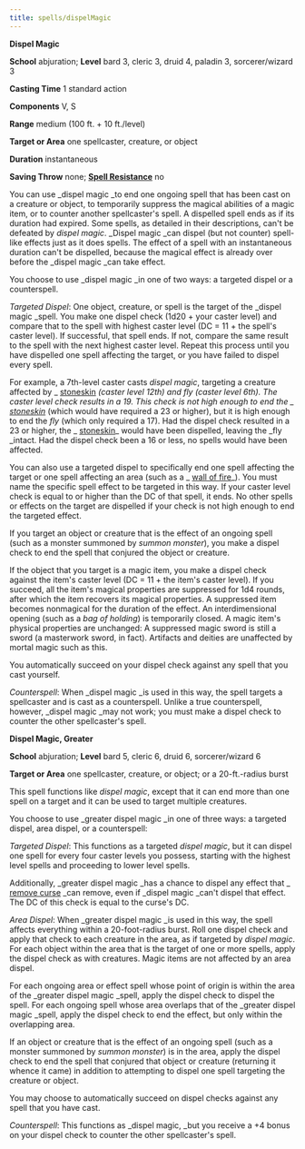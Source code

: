 ```yaml
---
title: spells/dispelMagic
---
```

 **Dispel Magic**

**School** abjuration; **Level** bard 3, cleric 3, druid 4, paladin 3, sorcerer/wizard 3

**Casting Time** 1 standard action

**Components** V, S

**Range** medium (100 ft. + 10 ft./level)

**Target or Area** one spellcaster, creature, or object

**Duration** instantaneous

**Saving Throw** none; **[Spell Resistance](../glossary.md#_spell-resistance)** no

You can use _dispel magic _to end one ongoing spell that has been cast on a creature or object, to temporarily suppress the magical abilities of a magic item, or to counter another spellcaster's spell. A dispelled spell ends as if its duration had expired. Some spells, as detailed in their descriptions, can't be defeated by _dispel magic_. _Dispel magic _can dispel (but not counter) spell-like effects just as it does spells. The effect of a spell with an instantaneous duration can't be dispelled, because the magical effect is already over before the _dispel magic _can take effect.

You choose to use _dispel magic _in one of two ways: a targeted dispel or a counterspell.

_Targeted Dispel_: One object, creature, or spell is the target of the _dispel magic _spell. You make one dispel check (1d20 + your caster level) and compare that to the spell with highest caster level (DC = 11 + the spell's caster level). If successful, that spell ends. If not, compare the same result to the spell with the next highest caster level. Repeat this process until you have dispelled one spell affecting the target, or you have failed to dispel every spell.

For example, a 7th-level caster casts _dispel magic_, targeting a creature affected by _ [stoneskin](stoneskin.md#_stoneskin) _(caster level 12th) and _fly_ (caster level 6th). The caster level check results in a 19. This check is not high enough to end the _ [stoneskin](stoneskin.md#_stoneskin)_ (which would have required a 23 or higher), but it is high enough to end the _fly_ (which only required a 17). Had the dispel check resulted in a 23 or higher, the _ [stoneskin](stoneskin.md#_stoneskin)_ would have been dispelled, leaving the _fly _intact. Had the dispel check been a 16 or less, no spells would have been affected.

You can also use a targeted dispel to specifically end one spell affecting the target or one spell affecting an area (such as a _ [wall of fire](wallOfFire.md#_wall-of-fire)_). You must name the specific spell effect to be targeted in this way. If your caster level check is equal to or higher than the DC of that spell, it ends. No other spells or effects on the target are dispelled if your check is not high enough to end the targeted effect.

If you target an object or creature that is the effect of an ongoing spell (such as a monster summoned by _summon monster_), you make a dispel check to end the spell that conjured the object or creature.

If the object that you target is a magic item, you make a dispel check against the item's caster level (DC = 11 + the item's caster level). If you succeed, all the item's magical properties are suppressed for 1d4 rounds, after which the item recovers its magical properties. A suppressed item becomes nonmagical for the duration of the effect. An interdimensional opening (such as a _bag of holding_) is temporarily closed. A magic item's physical properties are unchanged: A suppressed magic sword is still a sword (a masterwork sword, in fact). Artifacts and deities are unaffected by mortal magic such as this.

You automatically succeed on your dispel check against any spell that you cast yourself.

_Counterspell_: When _dispel magic _is used in this way, the spell targets a spellcaster and is cast as a counterspell. Unlike a true counterspell, however, _dispel magic _may not work; you must make a dispel check to counter the other spellcaster's spell.

**Dispel Magic, Greater**

**School** abjuration; **Level** bard 5, cleric 6, druid 6, sorcerer/wizard 6

**Target or Area** one spellcaster, creature, or object; or a 20-ft.-radius burst

This spell functions like _dispel magic_, except that it can end more than one spell on a target and it can be used to target multiple creatures.

You choose to use _greater dispel magic _in one of three ways: a targeted dispel, area dispel, or a counterspell:

_Targeted Dispel_: This functions as a targeted _dispel magic_, but it can dispel one spell for every four caster levels you possess, starting with the highest level spells and proceeding to lower level spells.

Additionally, _greater dispel magic _has a chance to dispel any effect that _ [remove curse](removeCurse.md#_remove-curse) _can remove, even if _dispel magic _can't dispel that effect. The DC of this check is equal to the curse's DC.

_Area Dispel_: When _greater dispel magic _is used in this way, the spell affects everything within a 20-foot-radius burst. Roll one dispel check and apply that check to each creature in the area, as if targeted by _dispel magic_. For each object within the area that is the target of one or more spells, apply the dispel check as with creatures. Magic items are not affected by an area dispel.

For each ongoing area or effect spell whose point of origin is within the area of the _greater dispel magic _spell, apply the dispel check to dispel the spell. For each ongoing spell whose area overlaps that of the _greater dispel magic _spell, apply the dispel check to end the effect, but only within the overlapping area.

If an object or creature that is the effect of an ongoing spell (such as a monster summoned by _summon monster_) is in the area, apply the dispel check to end the spell that conjured that object or creature (returning it whence it came) in addition to attempting to dispel one spell targeting the creature or object.

You may choose to automatically succeed on dispel checks against any spell that you have cast.

_Counterspell_: This functions as _dispel magic, _but you receive a +4 bonus on your dispel check to counter the other spellcaster's spell.

